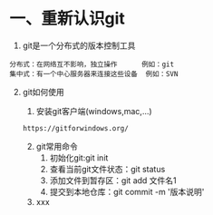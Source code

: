 # 一、重新认识git

1. git是一个分布式的版本控制工具

```
分布式：在网络互不影响，独立操作      例如：git
集中式：有一个中心服务器来连接这些设备  例如：SVN
```

2. git如何使用

    1. 安装git客户端(windows,mac,...)

     ```
    https://gitforwindows.org/
     ```
    2. git常用命令
        1. 初始化git:git init
        2. 查看当前git文件状态：git status
        3. 添加文件到暂存区：git add 文件名1 
        4. 提交到本地仓库：git commit -m '版本说明'
    3. xxx

    

​	